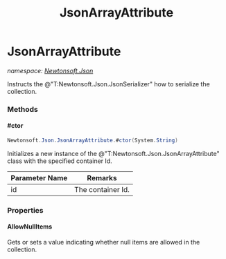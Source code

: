 ﻿---
title: JsonArrayAttribute
---

# JsonArrayAttribute
_namespace: [Newtonsoft.Json](N-Newtonsoft.Json.html)_

Instructs the @"T:Newtonsoft.Json.JsonSerializer" how to serialize the collection.

### Methods

#### #ctor
```csharp
Newtonsoft.Json.JsonArrayAttribute.#ctor(System.String)
```
Initializes a new instance of the @"T:Newtonsoft.Json.JsonArrayAttribute" class with the specified container Id.

|Parameter Name|Remarks|
|--------------|-------|
|id|The container Id.|




### Properties

#### AllowNullItems
Gets or sets a value indicating whether null items are allowed in the collection.

